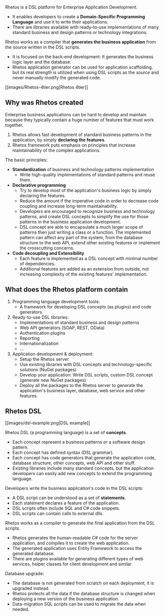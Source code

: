 Rhetos is a DSL platform for Enterprise Application Development.

* It enables developers to create a **Domain-Specific Programming Language** and use it to write their applications.
* There are libraries available with ready-to-use implementations of many standard business and design patterns or technology integrations.

Rhetos works as a compiler that **generates the business application** from the source written in the DSL scripts.

* It is focused on the back-end development: It generates the business logic layer and the database.
* Rhetos application generator can be used for application scaffolding, but its real strength is utilized when using DSL scripts as the *source* and never manually modify the generated code.

[[images/Rhetos-4tier.png|Rhetos 4tier]]

## Why was Rhetos created

Enterprise business applications can be hard to develop and maintain because they typically contain a huge number of features that must work together.

1. Rhetos allows fast development of standard business patterns in the application, by simply **declaring the features**.
2. Rhetos framework puts emphasis on principles that increase maintainability of the complex applications.

The basic principles:

* **Standardization** of business and technology patterns implementation
  * Write high-quality implementations of standard patterns and reuse them.
* **Declarative programming**
  * Try to develop most of the application's business logic by simply declaring the features.
  * Reduce the amount if the imperative code in order to decrease code coupling and increase long-term maintainability.
  * Developers are encouraged to recognize business and technology patterns, and create DSL concepts to simplify the use for those patterns in the business application development.
  * DSL concept are able to encapsulate a much larger scope of patterns then just writing a class or a function. The implemented pattern can affect any part of the system, from the database structure to the web API, extend other existing features or implement the crosscutting concerns.
* **Code decoupling and Extensibility**
  * Each feature is implemented as a DSL concept with minimal number of dependencies.
  * Additional features are added as an extension from outside, not increasing complexity of the existing features' implementation.

## What does the Rhetos platform contain

1. Programming language development tools:
    * A framework for developing DSL concepts (as plugins) and code generators.
2. Ready-to-use DSL libraries:
    * Implementations of standard business and design patterns
    * Web API generators (SOAP, REST, OData)
    * Authentication plugins
    * Reporting
    * Internationalization
    * ...
3. Application development & deployment:
    * Setup the Rhetos server
    * Use existing libraries with DSL concepts and technology-specific solutions (NuGet packages)
    * Develop your application: Write DSL scripts, custom DSL concept (generate new NuGet packages)
    * Deploy all the packages to the Rhetos server to generate the application's business layer, database, web service and other features.

## Rhetos DSL

[[images/dsl-example.png|DSL example]]

Rhetos DSL (a programming language) is a set of **concepts**.

* Each concept represent a business patterns or a software design pattern.
* Each concept has defined syntax (DSL grammar).
* Each concept has code generators that generate the application code, database structure, other concepts, web API and other stuff.
* Existing libraries include many standard concepts, but the application developers can easily add new concepts to extend the programming language.

Developers write the business application's code in the DSL scripts:

* A DSL script can be understood as a set of **statements**.
* Each statement declares a feature of the application.
* DSL scripts often include SQL and C# code snippets.
* DSL scripts can contain calls to external dlls.

Rhetos works as a compiler to generate the final application from the DSL scripts.

* Rhetos generates the human-readable C# code for the server application, and compiles it to create the web application.
* The generated application uses Entity Framework to access the generated database.
* There are plugins available for generating different types of web services, helper classes for client development and similar.

Database upgrade:

* The database is not generated from scratch on each deployment, it is upgraded instead.
* Rhetos protects all the data if the database structure is changed when deploying a new version of the business application.
* Data-migration SQL scripts can be used to migrate the data when needed.
